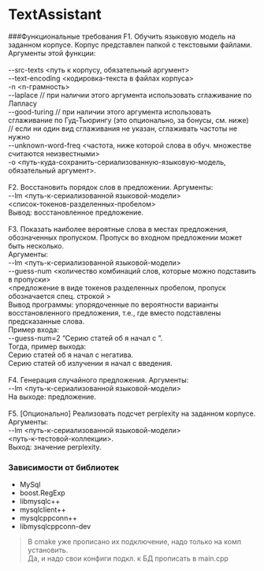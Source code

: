 # TextAssistant

###Функциональные требования
F1. Обучить языковую модель на заданном корпусе. Корпус представлен папкой с текстовыми файлами. Аргументы этой функции:<br>	
--src-texts <путь к корпусу, обязательный аргумент><br>
--text-encoding <кодировка-текста в файлах корпуса><br>
-n <n-грамность><br>
--laplace // при наличии этого аргумента использовать сглаживание по Лапласу<br>
--good-turing // при наличии этого аргумента использовать сглаживание по Гуд-Тьюрингу (это опционально, за бонусы, см. ниже)<br>
// если ни один вид сглаживания не указан, сглаживать частоты не нужно<br>
--unknown-word-freq <частота, ниже которой слова в обуч. множестве считаются неизвестными><br>
-o <путь-куда-сохранить-сериализованную-языковую-модель, обязательный аргумент>.<br>
<br>
F2. Восстановить порядок слов в предложении. Аргументы:<br>
--lm <путь-к-сериализованной языковой-модели><br>
<список-токенов-разделенных-пробелом><br>
Вывод: восстановленное предложение.<br>
<br>
F3. Показать наиболее вероятные слова в местах предложения, обозначенных пропуском. Пропуск во входном предложении может быть несколько. <br>Аргументы:<br>
--lm <путь-к-сериализованной языковой-модели><br>
--guess-num <количество комбинаций слов, которые можно подставить в пропуски><br>
<предложение в виде токенов разделенных пробелом, пропуск обозначается спец. строкой <SKIP> ><br>
Вывод программы: упорядоченные по вероятности варианты восстановленного предложения, т.е., где вместо <SKIP> подставлены предсказанные слова.<br>
Пример входа:<br>
--guess-num=2 “Серию статей об <SKIP> я начал с <SKIP>”.<br>
Тогда, пример выхода:<br>
Серию статей об <UNK> я начал с негатива.<br>
Серию статей об излучении я начал с введения.<br>
<br>
F4. Генерация случайного предложения. Аргументы:<br>
--lm <путь-к-сериализованной языковой-модели><br>
На выходе: предложение.<br>
<br>
F5. [Опционально] Реализовать подсчет perplexity на заданном корпусе. Аргументы:<br>
--lm <путь-к-сериализованной языковой-модели><br>
<путь-к-тестовой-коллекции>.<br>
Выход: значение perplexity.<br>

### Зависимости от библиотек
 + MySql
 + boost.RegExp
 + libmysqlc++
 + mysqlclient++
 + mysqlcppconn++
 + libmysqlcppconn-dev

> В cmake уже прописано их подключение, надо только на комп установить. <br>
> Да, и надо свои конфиги подкл. к БД прописать в main.cpp

